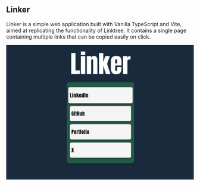 ## Linker

Linker is a simple web application built with Vanilla TypeScript and Vite, aimed at replicating the functionality of Linktree. It contains a single page containing multiple links that can be copied easily on click.

![main-page](./public/main-page.png)
